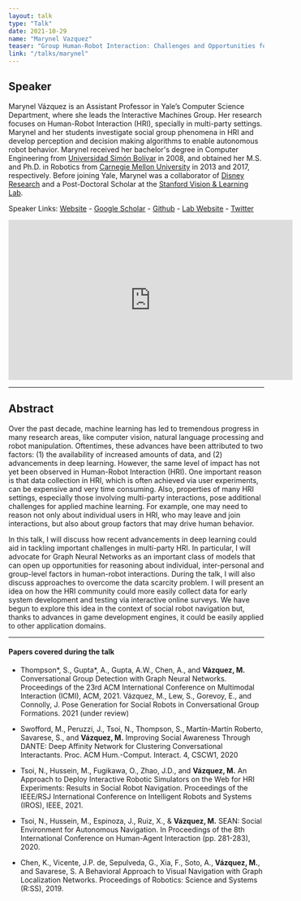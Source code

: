 ```yaml
---
layout: talk
type: "Talk"
date: 2021-10-29
name: "Marynel Vazquez"
teaser: "Group Human-Robot Interaction: Challenges and Opportunities for Data-Driven Techniques"
link: "/talks/marynel"
---
```

## Speaker

Marynel Vázquez is an Assistant Professor in Yale’s Computer Science Department, where she leads the Interactive Machines Group. Her research focuses on Human-Robot Interaction (HRI), specially in multi-party settings. Marynel and her students investigate social group phenomena in HRI and develop perception and decision making algorithms to enable autonomous robot behavior. Marynel received her bachelor's degree in Computer Engineering from [Universidad Simón Bolívar](https://www.unisimon.edu.co/) in 2008, and obtained her M.S. and Ph.D. in Robotics from [Carnegie Mellon University](https://www.cmu.edu/) in 2013 and 2017, respectively. Before joining Yale, Marynel was a collaborator of [Disney Research](https://www.disneyresearch.com/) and a Post-Doctoral Scholar at the [Stanford Vision & Learning Lab](http://svl.stanford.edu/).



Speaker Links: [Website](https://marynel.net/) - [Google Scholar](https://scholar.google.com/citations?user=-wm8urcAAAAJ) - [Github](https://github.com/marynelv) - [Lab Website](https://interactive-machines.com/) - [Twitter](https://twitter.com/marynel_vazquez)

<iframe width="560" height="315" src="https://www.youtube.com/embed/V6DlSK67zdM" title="YouTube video player" frameborder="0" allow="accelerometer; autoplay; clipboard-write; encrypted-media; gyroscope; picture-in-picture" allowfullscreen></iframe>

---

## Abstract
Over the past decade, machine learning has led to tremendous progress in many research areas, like computer vision, natural language processing and robot manipulation. Oftentimes, these advances have been attributed to two factors: (1) the availability of increased amounts of data, and (2) advancements in deep learning. However, the same level of impact has not yet been observed in Human-Robot Interaction (HRI). One important reason is that data collection in HRI, which is often achieved via user experiments, can be expensive and very time consuming. Also, properties of many HRI settings, especially those involving multi-party interactions, pose additional challenges for applied machine learning. For example, one may need to reason not only about individual users in HRI, who may leave and join interactions, but also about group factors that may drive human behavior.

In this talk, I will discuss how recent advancements in deep learning could aid in tackling important challenges in multi-party HRI. In particular, I will advocate for Graph Neural Networks as an important class of models that can open up opportunities for reasoning about individual, inter-personal and group-level factors in human-robot interactions. During the talk, I will also discuss approaches to overcome the data scarcity problem. I will present an idea on how the HRI community could more easily collect data for early system development and testing via interactive online surveys. We have begun to explore this idea in the context of social robot navigation but, thanks to advances in game development engines, it could be easily applied to other application domains.

---

#### Papers covered during the talk

* Thompson*, S., Gupta*, A., Gupta, A.W., Chen, A., and **Vázquez, M.** Conversational Group Detection with Graph Neural Networks. Proceedings of the 23rd ACM International Conference on Multimodal Interaction (ICMI), ACM, 2021.
Vázquez, M., Lew, S., Gorevoy, E., and Connolly, J. Pose Generation for Social Robots in Conversational Group Formations. 2021 (under review) 

* Swofford, M., Peruzzi, J., Tsoi, N., Thompson, S., Martı́n-Martı́n Roberto, Savarese, S., and **Vázquez, M.** Improving Social Awareness Through DANTE: Deep Affinity Network for Clustering Conversational Interactants. Proc. ACM Hum.-Comput. Interact. 4, CSCW1, 2020

* Tsoi, N., Hussein, M., Fugikawa, O., Zhao, J.D., and **Vázquez, M.** An Approach to Deploy Interactive Robotic Simulators on the Web for HRI Experiments: Results in Social Robot Navigation. Proceedings of the IEEE/RSJ International Conference on Intelligent Robots and Systems (IROS), IEEE, 2021.

* Tsoi, N., Hussein, M., Espinoza, J., Ruiz, X., & **Vázquez, M.** SEAN: Social Environment for Autonomous Navigation. In Proceedings of the 8th International Conference on Human-Agent Interaction (pp. 281-283), 2020.

* Chen, K., Vicente, J.P. de, Sepulveda, G., Xia, F., Soto, A., **Vázquez, M.**, and Savarese, S. A Behavioral Approach to Visual Navigation with Graph Localization Networks. Proceedings of Robotics: Science and Systems (R:SS), 2019.
